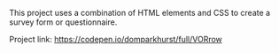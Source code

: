 This project uses a combination of HTML elements and CSS to create a survey form or questionnaire.

Project link: https://codepen.io/domparkhurst/full/VORrow
